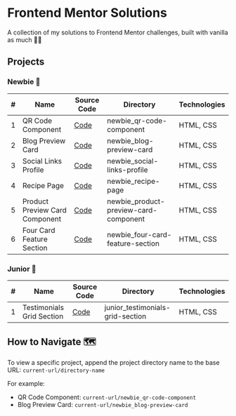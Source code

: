 # Frontend Mentor Solutions

A collection of my solutions to Frontend Mentor challenges, built with vanilla as much 🍦✨

## Projects

### Newbie 🌱

| # | Name | Source Code | Directory | Technologies |
|---|------|------------|-----------|--------------|
| 1 | QR Code Component | [Code](./newbie_qr-code-component) | newbie_qr-code-component | HTML, CSS |
| 2 | Blog Preview Card | [Code](./newbie_blog-preview-card) | newbie_blog-preview-card | HTML, CSS |
| 3 | Social Links Profile | [Code](./newbie_social-links-profile) | newbie_social-links-profile | HTML, CSS |
| 4 | Recipe Page | [Code](./newbie_recipe-page) | newbie_recipe-page | HTML, CSS |
| 5 | Product Preview Card Component | [Code](./newbie_product-preview-card-component) | newbie_product-preview-card-component | HTML, CSS |
| 6 | Four Card Feature Section | [Code](./newbie_four-card-feature-section) | newbie_four-card-feature-section | HTML, CSS |

### Junior 🌟

| # | Name | Source Code | Directory | Technologies |
|---|------|------------|-----------|--------------|
| 1 | Testimonials Grid Section | [Code](./junior_testimonials-grid-section) | junior_testimonials-grid-section | HTML, CSS |

## How to Navigate 🗺️

To view a specific project, append the project directory name to the base URL:
```current-url/directory-name```

For example:
- QR Code Component: ```current-url/newbie_qr-code-component```
- Blog Preview Card: ```current-url/newbie_blog-preview-card```